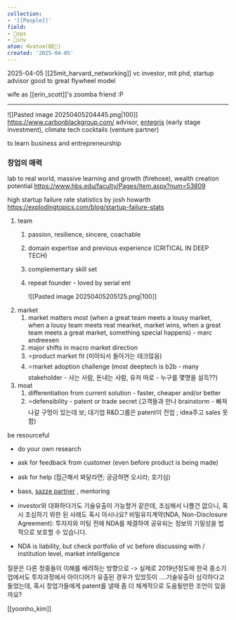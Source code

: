 ```yaml
---
collection:
- '[[People]]'
field:
- 🐙ops
- 🐢inv
atom: 👓atom(BE🔄)
created: '2025-04-05'
---
```


2025-04-05
[[25mit_harvard_networking]]
vc investor, mit phd, startup advisor
good to great flywheel model

wife as [[erin_scott]]'s zoomba friend :P

---
![[Pasted image 20250405204445.png|100]]
https://www.carbonblackgroup.com/ advisor, [entegris](https://www.entegris.com/en/home/about-us/corporate-overview.html?utm_campaign=Corporate&utm_source=ppc&utm_medium=google-search&utm_content=branded-ad-campaign&utm_term=entegris&utm_medium=ppc&utm_source=adwords&utm_campaign=Advanced+Logic&hsa_ad=737240288834&hsa_acc=4479302525&hsa_tgt=kwd-356215767111&hsa_src=g&hsa_kw=entegris&hsa_mt=e&hsa_grp=176365448575&hsa_net=adwords&hsa_ver=3&hsa_cam=6518260693&gad_source=1&gclid=Cj0KCQjwqcO_BhDaARIsACz62vNqG60uL19a-9ku0QceHOj_7ZCdH31iQZsCXc1twZ-DkiCVCFimoc0aApSTEALw_wcB) (early stage investment), climate tech cocktails (venture partner)

to learn business and entrepreneurship

### 창업의 매력
lab to real world, massive learning and growth (firehose), wealth creation potential
https://www.hbs.edu/faculty/Pages/item.aspx?num=53809

high startup failure rate statistics by josh howarth https://explodingtopics.com/blog/startup-failure-stats

1. team
	1. passion, resilience, sincere, coachable
	2. domain expertise and previous experience (CRITICAL IN DEEP TECH)
	3. complementary skill set
	4. repeat founder - loved by serial ent
	   
	   ![[Pasted image 20250405205125.png|100]]
2. market
	1. market matters most (when a great team meets a lousy market, when a lousy team meets reat mearket, market wins, when a great team meets a great market, something special happens) - marc andreesen
	2. major shifts in macro market direction
	3. ⭐️product  market fit (미아되서 돌아가는 테크많음)
	4. ⭐️market adoption challenge (most deeptech is b2b - many stakeholder - 사는 사람, 돈내는 사람, 유저 따로 - 누구를 몇명을 설득??)
3. moat
	1. differentiation from current solution - faster, cheaper and/or better
	2. ⭐️defensibility - patent or trade secret (고객들과 만나 brainstorm - 빠져나갈 구멍이 있는데 보; 대기업 R&D그룹은 patent이 전업 ; idea주고 sales 못함)

be resourceful 
- do your own research
- ask for feedback from customer (even before product is being made)
- ask for help (접근해서 봐달라면; 궁금하면 오시라; 호기심) 
- bass, [sazze partner](https://www.sazze.vc/) , mentoring

- investor와 대화하다가도 기술유출이 가능할거 같은데, 조심해서 나쁠건 없으니, 혹시 조심하기 위한  된 사례도 혹시 아시나요?
비밀유지계약(NDA, Non-Disclosure Agreement): 투자자와 미팅 전에 NDA를 체결하여 공유되는 정보의 기밀성을 법적으로 보호할 수 있습니다.
- NDA is liability, but check portfolio of vc before discussing with / institution level, market intelligence 

질문은 다른 청중들이 이해를 배려하는 방향으로 -> 실제로 2019년정도에 한국 중소기업에서도 투자과정에서 아이디어가 유출된 경우가 있었듯이 ....기술유출이 심각하다고 들었는데, 혹시 창업가들에게 patent를 낼때 좀 더 체계적으로 도움될만한 조언이 있을까요?

[[yoonho_kim]]
